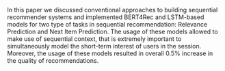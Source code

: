 In this paper we discussed conventional approaches to building
sequential recommender systems and implemented BERT4Rec and LSTM-based models for two type of tasks in 
sequential recommendation: Relevance Prediction and Next Item Prediction. The usage of these models
allowed to make use of sequential context, that is extremely important to simultaneously model the short-term interest of
users in the session. Moreover, the usage of these models resulted in overall 0.5% increase in the quality of recommendations.
